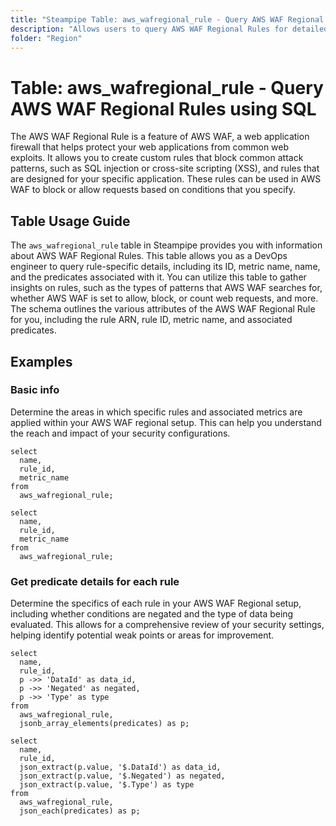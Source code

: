 ```yaml
---
title: "Steampipe Table: aws_wafregional_rule - Query AWS WAF Regional Rules using SQL"
description: "Allows users to query AWS WAF Regional Rules for detailed information about each rule, including its ID, metric name, name, and the predicates associated with it."
folder: "Region"
---
```


# Table: aws_wafregional_rule - Query AWS WAF Regional Rules using SQL

The AWS WAF Regional Rule is a feature of AWS WAF, a web application firewall that helps protect your web applications from common web exploits. It allows you to create custom rules that block common attack patterns, such as SQL injection or cross-site scripting (XSS), and rules that are designed for your specific application. These rules can be used in AWS WAF to block or allow requests based on conditions that you specify.

## Table Usage Guide

The `aws_wafregional_rule` table in Steampipe provides you with information about AWS WAF Regional Rules. This table allows you as a DevOps engineer to query rule-specific details, including its ID, metric name, name, and the predicates associated with it. You can utilize this table to gather insights on rules, such as the types of patterns that AWS WAF searches for, whether AWS WAF is set to allow, block, or count web requests, and more. The schema outlines the various attributes of the AWS WAF Regional Rule for you, including the rule ARN, rule ID, metric name, and associated predicates.

## Examples

### Basic info
Determine the areas in which specific rules and associated metrics are applied within your AWS WAF regional setup. This can help you understand the reach and impact of your security configurations.

```sql+postgres
select
  name,
  rule_id,
  metric_name
from
  aws_wafregional_rule;
```

```sql+sqlite
select
  name,
  rule_id,
  metric_name
from
  aws_wafregional_rule;
```

### Get predicate details for each rule
Determine the specifics of each rule in your AWS WAF Regional setup, including whether conditions are negated and the type of data being evaluated. This allows for a comprehensive review of your security settings, helping identify potential weak points or areas for improvement.

```sql+postgres
select
  name,
  rule_id,
  p ->> 'DataId' as data_id,
  p ->> 'Negated' as negated,
  p ->> 'Type' as type
from
  aws_wafregional_rule,
  jsonb_array_elements(predicates) as p;
```

```sql+sqlite
select
  name,
  rule_id,
  json_extract(p.value, '$.DataId') as data_id,
  json_extract(p.value, '$.Negated') as negated,
  json_extract(p.value, '$.Type') as type
from
  aws_wafregional_rule,
  json_each(predicates) as p;
```